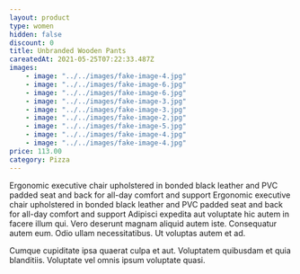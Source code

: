 ```yaml
---
layout: product
type: women
hidden: false
discount: 0
title: Unbranded Wooden Pants
careatedAt: 2021-05-25T07:22:33.487Z
images:
    - image: "../../images/fake-image-4.jpg"
    - image: "../../images/fake-image-6.jpg"
    - image: "../../images/fake-image-6.jpg"
    - image: "../../images/fake-image-3.jpg"
    - image: "../../images/fake-image-3.jpg"
    - image: "../../images/fake-image-2.jpg"
    - image: "../../images/fake-image-5.jpg"
    - image: "../../images/fake-image-4.jpg"
    - image: "../../images/fake-image-4.jpg"
price: 113.00
category: Pizza
---
```

Ergonomic executive chair upholstered in bonded black leather and PVC padded seat and back for all-day comfort and support
Ergonomic executive chair upholstered in bonded black leather and PVC padded seat and back for all-day comfort and support
Adipisci expedita aut voluptate hic autem in facere illum qui. Vero deserunt magnam aliquid autem iste. Consequatur autem eum. Odio ullam necessitatibus. Ut voluptas autem et ad.
 Cumque cupiditate ipsa quaerat culpa et aut. Voluptatem quibusdam et quia blanditiis. Voluptate vel omnis ipsum voluptate quasi.

